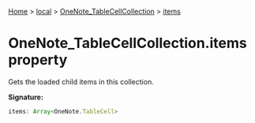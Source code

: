 [Home](./index) &gt; [local](local.md) &gt; [OneNote\_TableCellCollection](local.onenote_tablecellcollection.md) &gt; [items](local.onenote_tablecellcollection.items.md)

# OneNote\_TableCellCollection.items property

Gets the loaded child items in this collection.

**Signature:**
```javascript
items: Array<OneNote.TableCell>
```
